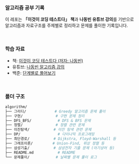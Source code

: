 ###  알고리즘 공부 기록

이 레포는 **「이것이 코딩 테스트다」 책**과 **나동빈 유튜브 강의**를 기반으로  
알고리즘과 자료구조를 주제별로 정리하고 문제를 풀이한 기록입니다.

<br/>

###  학습 자료

-  책: [이것이 코딩 테스트다 (저자: 나동빈)](https://book.naver.com/bookdb/book_detail.naver?bid=16439154)
-  유튜브: [나동빈 알고리즘 강의](https://www.youtube.com/playlist?list=PLRx0vPvlEmdAghTr5mXQxGpHjWqSz0dgC)
-  백준: [단계별로 풀어보기](https://www.acmicpc.net/step)

<br/>

###  폴더 구조

```bash
algorithm/
├── 그리디/             # Greedy 알고리즘 문제 풀이
├── 구현/               # 구현 문제 정리
├── DFS_BFS/            # DFS & BFS 문제
├── 정렬/               # 정렬 관련 문제
├── 이진탐색/           # 이진 탐색 관련 문제
├── DP/                 # 다이나믹 프로그래밍
├── 최단경로/           # Dijkstra, Floyd-Warshall 등
├── 그래프이론/         # Union-Find, 위상 정렬 등
├── 삼성기출/           # 삼성전자 기출 문제 (아기상어 등)
├── README.md           # README
└── 문제풀이/            # 날짜별 문제 풀이 로그
